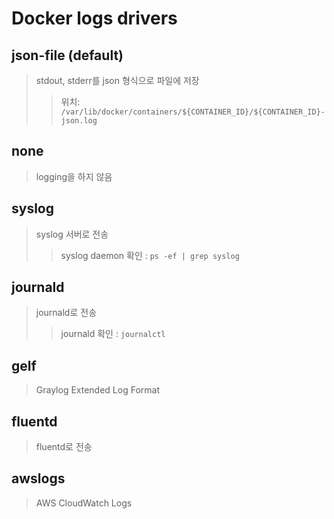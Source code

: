 # Docker logs drivers

## json-file (default)

> stdout, stderr를 json 형식으로 파일에 저장
>
> > 위치: `/var/lib/docker/containers/${CONTAINER_ID}/${CONTAINER_ID}-json.log`

## none

> logging을 하지 않음

## syslog

> syslog 서버로 전송
>
> > syslog daemon 확인 : `ps -ef | grep syslog`

## journald

> journald로 전송
>
> > journald 확인 : `journalctl`

## gelf

> Graylog Extended Log Format

## fluentd

> fluentd로 전송

## awslogs

> AWS CloudWatch Logs
